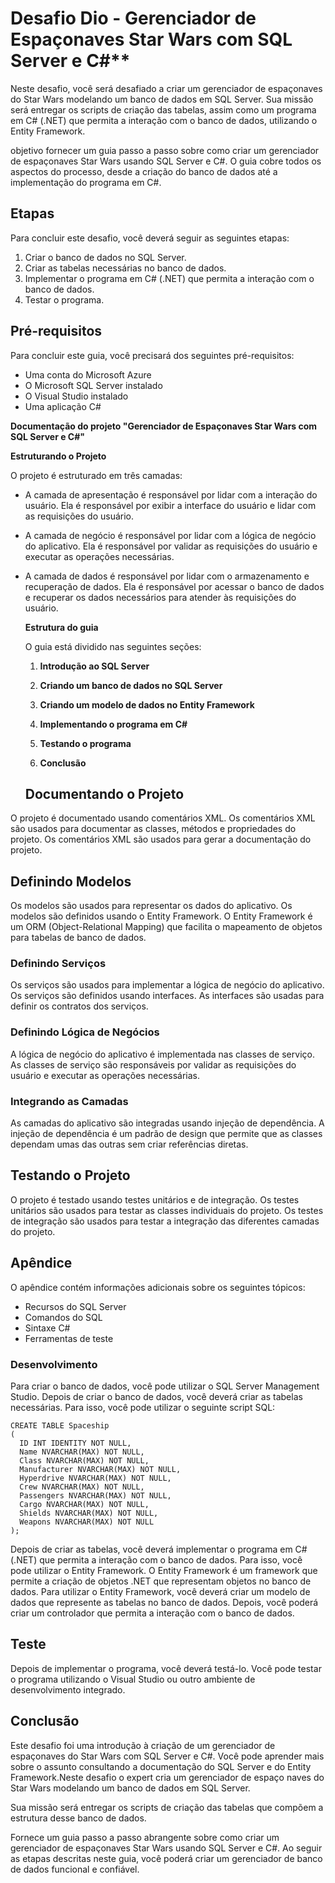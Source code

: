 # Desafio Dio - Gerenciador de Espaçonaves Star Wars com SQL Server e C#**



Neste desafio, você será desafiado a criar um gerenciador de espaçonaves do Star Wars modelando um banco de dados em SQL Server. Sua missão será entregar os scripts de criação das tabelas, assim como um programa em C# (.NET) que permita a interação com o banco de dados, utilizando o Entity Framework.

objetivo fornecer um guia passo a passo sobre como criar um gerenciador de espaçonaves Star Wars usando SQL Server e C#. O guia cobre todos os aspectos do processo, desde a criação do banco de dados até a implementação do programa em C#.

## **Etapas**

Para concluir este desafio, você deverá seguir as seguintes etapas:

1. Criar o banco de dados no SQL Server.
2. Criar as tabelas necessárias no banco de dados.
3. Implementar o programa em C# (.NET) que permita a interação com o banco de dados.
4. Testar o programa.

## **Pré-requisitos**

Para concluir este guia, você precisará dos seguintes pré-requisitos:

- Uma conta do Microsoft Azure
- O Microsoft SQL Server instalado
- O Visual Studio instalado
- Uma aplicação C#



**Documentação do projeto "Gerenciador de Espaçonaves Star Wars com SQL Server e C#"**

**Estruturando o Projeto**

O projeto é estruturado em três camadas:

- A camada de apresentação é responsável por lidar com a interação do usuário. Ela é responsável por exibir a interface do usuário e lidar com as requisições do usuário.

- A camada de negócio é responsável por lidar com a lógica de negócio do aplicativo. Ela é responsável por validar as requisições do usuário e executar as operações necessárias.

- A camada de dados é responsável por lidar com o armazenamento e recuperação de dados. Ela é responsável por acessar o banco de dados e recuperar os dados necessários para atender às requisições do usuário.

  

  **Estrutura do guia**

  O guia está dividido nas seguintes seções:

  1. **Introdução ao SQL Server**

  2. **Criando um banco de dados no SQL Server**

  3. **Criando um modelo de dados no Entity Framework**

  4. **Implementando o programa em C#**

  5. **Testando o programa**

  6. **Conclusão**

     

  ## Documentando o Projeto

O projeto é documentado usando comentários XML. Os comentários XML são usados para documentar as classes, métodos e propriedades do projeto. Os comentários XML são usados para gerar a documentação do projeto.

## **Definindo Modelos**

Os modelos são usados para representar os dados do aplicativo. Os modelos são definidos usando o Entity Framework. O Entity Framework é um ORM (Object-Relational Mapping) que facilita o mapeamento de objetos para tabelas de banco de dados.

### **Definindo Serviços**

Os serviços são usados para implementar a lógica de negócio do aplicativo. Os serviços são definidos usando interfaces. As interfaces são usadas para definir os contratos dos serviços.

### **Definindo Lógica de Negócios**

A lógica de negócio do aplicativo é implementada nas classes de serviço. As classes de serviço são responsáveis por validar as requisições do usuário e executar as operações necessárias.

### **Integrando as Camadas**

As camadas do aplicativo são integradas usando injeção de dependência. A injeção de dependência é um padrão de design que permite que as classes dependam umas das outras sem criar referências diretas.

## **Testando o Projeto**

O projeto é testado usando testes unitários e de integração. Os testes unitários são usados para testar as classes individuais do projeto. Os testes de integração são usados para testar a integração das diferentes camadas do projeto.



## **Apêndice**

O apêndice contém informações adicionais sobre os seguintes tópicos:

- Recursos do SQL Server
- Comandos do SQL
- Sintaxe C#
- Ferramentas de teste



### **Desenvolvimento**

Para criar o banco de dados, você pode utilizar o SQL Server Management Studio. Depois de criar o banco de dados, você deverá criar as tabelas necessárias. Para isso, você pode utilizar o seguinte script SQL:

```plaintext
CREATE TABLE Spaceship
(
  ID INT IDENTITY NOT NULL,
  Name NVARCHAR(MAX) NOT NULL,
  Class NVARCHAR(MAX) NOT NULL,
  Manufacturer NVARCHAR(MAX) NOT NULL,
  Hyperdrive NVARCHAR(MAX) NOT NULL,
  Crew NVARCHAR(MAX) NOT NULL,
  Passengers NVARCHAR(MAX) NOT NULL,
  Cargo NVARCHAR(MAX) NOT NULL,
  Shields NVARCHAR(MAX) NOT NULL,
  Weapons NVARCHAR(MAX) NOT NULL
);
```



Depois de criar as tabelas, você deverá implementar o programa em C# (.NET) que permita a interação com o banco de dados. Para isso, você pode utilizar o Entity Framework. O Entity Framework é um framework que permite a criação de objetos .NET que representam objetos no banco de dados. Para utilizar o Entity Framework, você deverá criar um modelo de dados que represente as tabelas no banco de dados. Depois, você poderá criar um controlador que permita a interação com o banco de dados.

## **Teste**

Depois de implementar o programa, você deverá testá-lo. Você pode testar o programa utilizando o Visual Studio ou outro ambiente de desenvolvimento integrado.

## **Conclusão**

Este desafio foi uma introdução à criação de um gerenciador de espaçonaves do Star Wars com SQL Server e C#. Você pode aprender mais sobre o assunto consultando a documentação do SQL Server e do Entity Framework.Neste desafio o expert cria um gerenciador de espaço naves do Star Wars modelando um banco de dados em SQL Server. 

Sua missão será entregar os scripts de criação das tabelas que compõem a estrutura desse banco de dados. 

Fornece um guia passo a passo abrangente sobre como criar um gerenciador de espaçonaves Star Wars usando SQL Server e C#. Ao seguir as etapas descritas neste guia, você poderá criar um gerenciador de banco de dados funcional e confiável.
